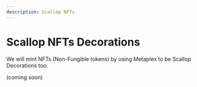 ```yaml
---
description: Scallop NFTs
---
```


# Scallop NFTs Decorations

We will mint NFTs \(Non-Fungible tokens\) by using Metaplex to be Scallop Decorations too.

\(coming soon\)

